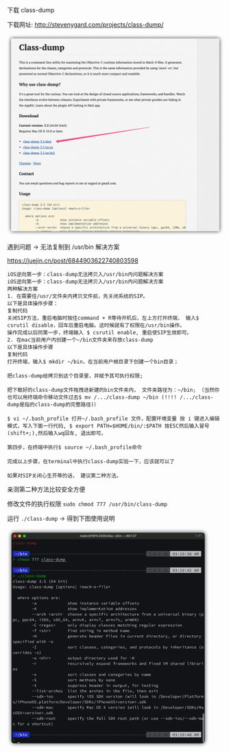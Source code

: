 下载 class-dump 

下载网址: http://stevenygard.com/projects/class-dump/

<img src="逆向笔记.assets/image-20210613032527559.png" alt="image-20210613032527559" style="zoom:50%;" />

遇到问题 -> 无法复制到 /usr/bin 解决方案

https://juejin.cn/post/6844903622740803598

```
iOS逆向第一步：class-dump无法拷贝入/usr/bin内问题解决方案
iOS逆向第一步：class-dump无法拷贝入/usr/bin内问题解决方案
两种解决方案
1. 在需要往/usr/文件夹内拷贝文件前，先关闭系统的SIP。
以下是具体操作步骤：
复制代码
关闭SIP方法，重启电脑时按住command + R等待开机后，左上方打开终端， 输入$ csrutil disable，回车后重启电脑。这时候就有了权限在/usr/bin操作。
操作完成以后同第一步，终端输入 $ csrutil enable, 重启使SIP生效即可。
2. 在mac当前用户内创建一个~/bin文件夹来存放class-dump
以下是具体操作步骤
复制代码
打开终端，输入$ mkdir ~/bin，在当前用户根目录下创建一个bin目录；

把class-dump给拷贝到这个目录里，并赋予其可执行权限;

把下载好的class-dump文件拖拽进新建的bin文件夹内， 文件夹路径为：~/bin; （当然你也可以用终端命令移动文件过去$ mv /.../class-dump ~/bin (!!!! /.../class-dump是指的class-dump的完整路径)）

$ vi ~/.bash_profile 打开~/.bash_profile 文件，配置环境变量 按 i 键进入编辑模式，写入下面一行代码, $ export PATH=$HOME/bin/:$PATH 按ESC然后输入冒号(shift+;),然后输入wq回车, 退出即可。

第四步，在终端中执行$ source ~/.bash_profile命令

完成以上步骤，在terminal中执行class-dump实验一下，应该就可以了

如果对SIP关闭心生芥蒂的话， 建议第二种方法。
```

亲测第二种方法比较安全方便

修改文件的执行权限 `sudo chmod 777 /usr/bin/class-dump`

运行 `./class-dump` -> 得到下图使用说明

<img src="逆向笔记.assets/image-20210613032854348.png" alt="image-20210613032854348" style="zoom:50%;" />